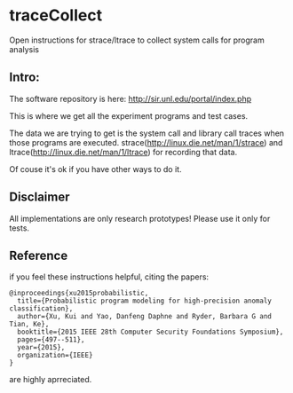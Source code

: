 # traceCollect

Open instructions for strace/ltrace to collect system calls for program analysis


## Intro:
The software repository is here:
http://sir.unl.edu/portal/index.php

This is where we get all the experiment programs and test cases.

The data we are trying to get is the system call and library call traces when those programs are executed. 
strace(http://linux.die.net/man/1/strace) and ltrace(http://linux.die.net/man/1/ltrace) for recording that data. 

Of couse it's ok if you have other ways to do it.


## Disclaimer
All implementations are only research prototypes!
Please use it only for tests.


## Reference
if you feel these instructions helpful, citing the papers:

```
@inproceedings{xu2015probabilistic,
  title={Probabilistic program modeling for high-precision anomaly classification},
  author={Xu, Kui and Yao, Danfeng Daphne and Ryder, Barbara G and Tian, Ke},
  booktitle={2015 IEEE 28th Computer Security Foundations Symposium},
  pages={497--511},
  year={2015},
  organization={IEEE}
}
```

are highly aprreciated.
